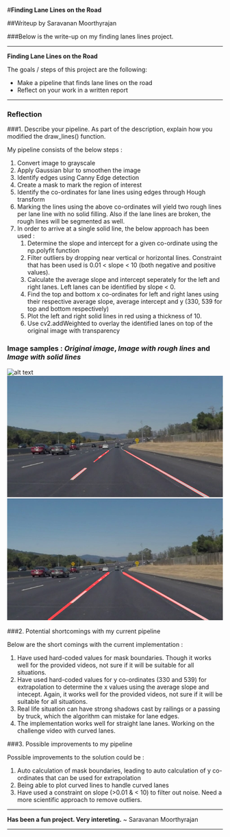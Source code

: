 #**Finding Lane Lines on the Road** 

##Writeup by Saravanan Moorthyrajan

###Below is the write-up on my finding lanes lines project.

---

**Finding Lane Lines on the Road**

The goals / steps of this project are the following:
* Make a pipeline that finds lane lines on the road
* Reflect on your work in a written report


[//]: # (Image References)

[image1]: ./test_images/solidWhiteCurve.jpg "Original Image"
[image2]: ./test_images/Output1_solidWhiteCurve.jpg "Image with rough lines"
[image3]: ./test_images/Output2_solidWhiteCurve.jpg "Image with complete lines"

---

### Reflection

###1. Describe your pipeline. As part of the description, explain how you modified the draw_lines() function.

My pipeline consists of the below steps :

1.  Convert image to grayscale
1.  Apply Gaussian blur to smoothen the image
1.  Identify edges using Canny Edge detection
1.  Create a mask to mark the region of interest
1.  Identify the co-ordinates for lane lines using edges through Hough transform
1.  Marking the lines using the above co-ordinates will yield two rough lines per lane line with no solid filling.  Also if the lane lines are broken, the rough lines will be segmented as well.
1.  In order to arrive at a single solid line, the below approach has been used :
	1. Determine the slope and intercept for a given co-ordinate using the np.polyfit function
	1. Filter outliers by dropping near vertical or horizontal lines.  Constraint that has been used is 0.01 < slope < 10 (both negative and positive values).
	1. Calculate the average slope and intercept seperately for the left and right lanes.  Left lanes can be identified by slope < 0.
	1. Find the top and bottom x co-ordinates for left and right lanes using their respective average slope, average intercept and y (330, 539 for top and bottom respectively)
	1. Plot the left and right solid lines in red using a thickness of 10.
	1. Use cv2.addWeighted to overlay the identified lanes on top of the original image with transparency


### Image samples : *Original image*,   *Image with rough lines*   and   *Image with solid lines* 

![alt text][image1] ![alt text][image2] ![alt text][image3]



###2. Potential shortcomings with my current pipeline


Below are the short comings with the current implementation : 

1. Have used hard-coded values for mask boundaries.  Though it works well for the provided videos, not sure if it will be suitable for all situations.
1. Have used hard-coded values for y co-ordinates (330 and 539) for extrapolation to determine the x values using the average slope and intecept. Again, it works well for the provided videos, not sure if it will be suitable for all situations.
1. Real life situation can have strong shadows cast by railings or a passing by truck, which the algorithm can mistake for lane edges.
1. The implementation works well for straight lane lanes.  Working on the challenge video with curved lanes.



###3. Possible improvements to my pipeline

Possible improvements to the solution could be :

1. Auto calculation of mask boundaries, leading to auto calculation of y co-ordinates that can be used for extrapolation
1. Being able to plot curved lines to handle curved lanes
1. Have used a constraint on slope (>0.01 & < 10) to filter out noise. Need a more scientific approach to remove outliers.


---

**Has been a fun project.  Very intereting.** 				  ~   Saravanan Moorthyrajan

---